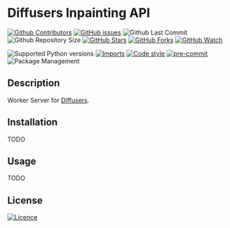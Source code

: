 # Diffusers Inpainting API

[![Github Contributors](https://img.shields.io/github/contributors/ainize-team/diffusers-inpainting-api)](https://github.com/badges/ainize-team/diffusers-inpainting-api/contributors)
[![GitHub issues](https://img.shields.io/github/issues/ainize-team/diffusers-inpainting-api.svg)](https://github.com/ainize-team/diffusers-inpainting-api/issues)
![Github Last Commit](https://img.shields.io/github/last-commit/ainize-team/diffusers-inpainting-api)
![Github Repository Size](https://img.shields.io/github/repo-size/ainize-team/diffusers-inpainting-api)
[![GitHub Stars](https://img.shields.io/github/stars/ainize-team/diffusers-inpainting-api.svg)](https://github.com/ainize-team/diffusers-inpainting-api/stargazers)
[![GitHub Forks](https://img.shields.io/github/forks/ainize-team/diffusers-inpainting-api.svg)](https://github.com/ainize-team/diffusers-inpainting-api/network/members)
[![GitHub Watch](https://img.shields.io/github/watchers/ainize-team/diffusers-inpainting-api.svg)](https://github.com/ainize-team/diffusers-inpainting-api/watchers)

![Supported Python versions](https://img.shields.io/badge/python-3.8-brightgreen)
[![Imports](https://img.shields.io/badge/imports-isort-brightgreen)](https://pycqa.github.io/isort/)
[![Code style](https://img.shields.io/badge/code%20style-black-black)](https://black.readthedocs.io/en/stable/)
[![pre-commit](https://img.shields.io/badge/pre--commit-enabled-brightgreen?logo=pre-commit)](https://pre-commit.com/)
![Package Management](https://img.shields.io/badge/package%20management-poetry-blue)

## Description
Worker Server for [Diffusers](https://huggingface.co/docs/diffusers/index).

## Installation
TODO

## Usage
TODO

## License

[![Licence](https://img.shields.io/github/license/ainize-team/diffusers-inpainting-api.svg)](./LICENSE)